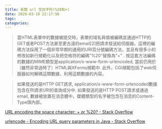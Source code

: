 ```yaml
---
title: 有關 url 空白字符(%20和+)
date: 2020-03-18 22:17:56
tags:
categories:
---
```




<!--more-->

> 當HTML表單中的數據被提交時，表單的域名與值被編碼並通過HTTP的GET或者POST方法甚至更古遠的email[2]把請求發送給伺服器。這裡的編碼方法採用了一個非常早期的通用的URI百分號編碼方法，並且有很多小的修改如新行規範化以及把空格符的編碼"%20"替換為"+" . 按這套方法編碼的數據的MIME類型是application/x-www-form-urlencoded, 當前仍用於（雖然非常過時了）HTML與XForms規範中. 此外，CGI規範包括了web伺服器如何解碼這類數據、利用這類數據的內容。

> 如果發送的是HTTP GET請求, application/x-www-form-urlencoded數據包含在所請求URI的查詢成分中. 如果發送的是HTTP POST請求或通過email, 數據被放置在消息體中，媒體類型的名字被包含在消息的Content-Type頭內部。 


[URL encoding the space character: + or %20? - Stack Overflow](https://stackoverflow.com/questions/1634271/url-encoding-the-space-character-or-20)

[urlencode - Encoding URL query parameters in Java - Stack Overflow](https://stackoverflow.com/questions/5330104/encoding-url-query-parameters-in-java)